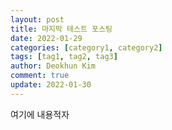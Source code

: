 ```yaml
---
layout: post
title: 마지막 테스트 포스팅
date: 2022-01-29
categories: [category1, category2]
tags: [tag1, tag2, tag3]
author: Deokhun Kim
comment: true
update: 2022-01-30
---
```


여기에 내용적자
